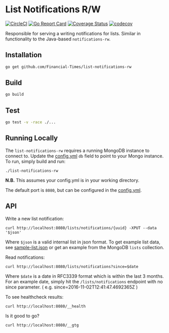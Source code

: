 # List Notifications R/W
[![CircleCI](https://circleci.com/gh/Financial-Times/list-notifications-rw.svg?style=svg)](https://circleci.com/gh/Financial-Times/list-notifications-rw) [![Go Report Card](https://goreportcard.com/badge/github.com/Financial-Times/list-notifications-rw)](https://goreportcard.com/report/github.com/Financial-Times/list-notifications-rw) [![Coverage Status](https://coveralls.io/repos/github/Financial-Times/list-notifications-rw/badge.svg?branch=master)](https://coveralls.io/github/Financial-Times/list-notifications-rw?branch=master) [![codecov](https://codecov.io/gh/Financial-Times/list-notifications-rw/branch/master/graph/badge.svg)](https://codecov.io/gh/Financial-Times/list-notifications-rw)


Responsible for serving a writing notifications for lists. Similar in functionality to the Java-based `notifications-rw`.

## Installation

```sh
go get github.com/Financial-Times/list-notifications-rw
```

## Build

```sh
go build
```

## Test

```sh
go test -v -race ./...
```

## Running Locally

The `list-notifications-rw` requires a running MongoDB instance to connect to. Update the [config.yml](/config.yml) `db` field to point to your Mongo instance. To run, simply build and run:

```
./list-notifications-rw
```

**N.B.** This assumes your config.yml is in your working directory.

The default port is `8080`, but can be configured in the [config.yml](/config.yml).

## API

Write a new list notification:



```
curl http://localhost:8080/lists/notifications/{uuid} -XPUT --data '$json'
```


Where `$json` is a valid internal list in json format. To get example list data, see [sample-list.json](/sample-list.json) or get an example from the MongoDB `lists` collection.

Read notifications:

```
curl http://localhost:8080/lists/notifications?since=$date
```

Where `$date` is a date in RFC3339 format which is within the last 3 months. For an example date, simply hit the `/lists/notifications` endpoint with no since parameter.
( e.g. since=2016-11-02T12:41:47.4692365Z )

To see healthcheck results:

```
curl http://localhost:8080/__health
```

Is it good to go?

```
curl http://localhost:8080/__gtg
```
